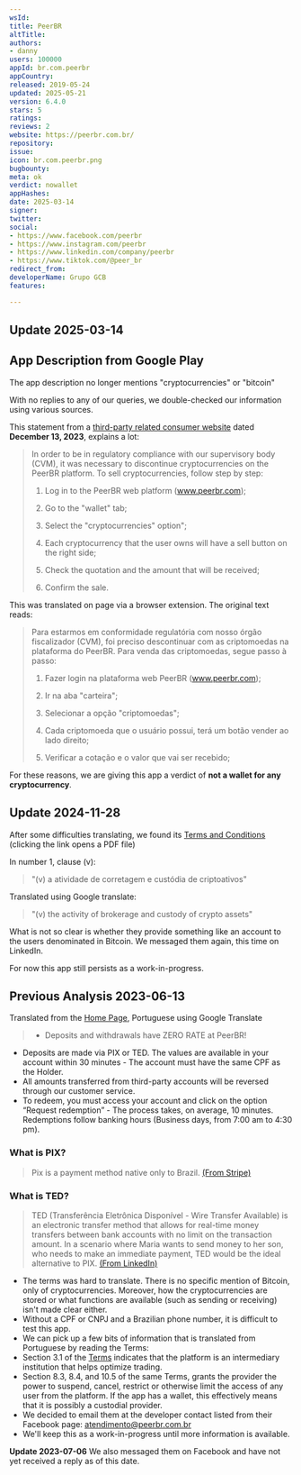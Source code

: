 ```yaml
---
wsId: 
title: PeerBR
altTitle: 
authors:
- danny
users: 100000
appId: br.com.peerbr
appCountry: 
released: 2019-05-24
updated: 2025-05-21
version: 6.4.0
stars: 5
ratings: 
reviews: 2
website: https://peerbr.com.br/
repository: 
issue: 
icon: br.com.peerbr.png
bugbounty: 
meta: ok
verdict: nowallet
appHashes: 
date: 2025-03-14
signer: 
twitter: 
social:
- https://www.facebook.com/peerbr
- https://www.instagram.com/peerbr
- https://www.linkedin.com/company/peerbr
- https://www.tiktok.com/@peer_br
redirect_from: 
developerName: Grupo GCB
features: 

---
```


## Update 2025-03-14

## App Description from Google Play 

The app description no longer mentions "cryptocurrencies" or "bitcoin"

With no replies to any of our queries, we double-checked our information using various sources.

This statement from a [third-party related consumer website](https://www.reclameaqui.com.br/empresa/peerbr/faq/como-vender-as-criptomoedas_OOnW76Hxy3bnnwPi/) dated **December 13, 2023**, explains a lot: 

> In order to be in regulatory compliance with our supervisory body (CVM), it was necessary to discontinue cryptocurrencies on the PeerBR platform. To sell cryptocurrencies, follow step by step:
> 
> 1. Log in to the PeerBR web platform (www.peerbr.com);
> 
> 2. Go to the "wallet" tab;
> 
> 3. Select the "cryptocurrencies" option";
> 
> 4. Each cryptocurrency that the user owns will have a sell button on the right side;
> 
> 5. Check the quotation and the amount that will be received;
> 
> 6. Confirm the sale.

This was translated on page via a browser extension. The original text reads:

> Para estarmos em conformidade regulatória com nosso órgão fiscalizador (CVM), foi preciso descontinuar com as criptomoedas na plataforma do PeerBR. Para venda das criptomoedas, segue passo à passo:
> 
> 1. Fazer login na plataforma web PeerBR (www.peerbr.com);
> 
> 2. Ir na aba "carteira";
>
> 3. Selecionar a opção "criptomoedas";
> 
> 4. Cada criptomoeda que o usuário possui, terá um botão vender ao lado direito;
> 
> 5. Verificar a cotação e o valor que vai ser recebido;

For these reasons, we are giving this app a verdict of **not a wallet for any cryptocurrency**.

## Update 2024-11-28

After some difficulties translating, we found its [Terms and Conditions](https://static.peerbr.com/peerbr-v2/documents/TermosDeUso-06-2024.pdf?_gl=1*auytop*_gcl_au*MTY2OTQ4NTg1Ni4xNzMyNzkzNDMx*_ga*MjAwMTA2MDM0My4xNzMyNzkzNDMy*_ga_QYV3HZEFF4*MTczMjc5MzQzMi4xLjEuMTczMjc5MzUzOC42MC4wLjA.) (clicking the link opens a PDF file)

In number 1, clause (v):

> "(v) a atividade de corretagem e custódia de criptoativos"

Translated using Google translate:

> "(v) the activity of brokerage and custody of crypto assets"

What is not so clear is whether they provide something like an account to the users denominated in Bitcoin. We messaged them again, this time on LinkedIn. 

For now this app still persists as a work-in-progress.

## Previous Analysis 2023-06-13

Translated from the [Home Page](https://www.peerbr.com.br/), Portuguese using Google Translate

> - Deposits and withdrawals have ZERO RATE at PeerBR!
- Deposits are made via PIX or TED. The values are available in your account within 30 minutes - The account must have the same CPF as the Holder.
- All amounts transferred from third-party accounts will be reversed through our customer service.
- To redeem, you must access your account and click on the option “Request redemption” - The process takes, on average, 10 minutes.
Redemptions follow banking hours (Business days, from 7:00 am to 4:30 pm).

### What is PIX?

> Pix is a payment method native only to Brazil. [(From Stripe)](https://support.stripe.com/questions/how-to-enable-pix-as-a-payment-method-in-brazil#:~:text=Pix%20is%20a%20payment%20method,requirements%20and%20supported%20countries%20HERE.)

### What is TED?

> TED (Transferência Eletrônica Disponível - Wire Transfer Available) is an electronic transfer method that allows for real-time money transfers between bank accounts with no limit on the transaction amount. In a scenario where Maria wants to send money to her son, who needs to make an immediate payment, TED would be the ideal alternative to PIX. [(From LinkedIn)](https://www.linkedin.com/pulse/brazil-beyond-pix-comprehensive-guide-ted-doc-boleto-payments/)

- The terms was hard to translate. There is no specific mention of Bitcoin, only of cryptocurrencies. Moreover, how the cryptocurrencies are stored or what functions are available (such as sending or receiving) isn't made clear either.
- Without a CPF or CNPJ and a Brazilian phone number, it is difficult to test this app.
- We can pick up a few bits of information that is translated from Portuguese by reading the Terms:
- Section 3.1 of the [Terms](https://static.peerbr.com/peerbr-site/documents/TermosdeUsoPeerBR2022.pdf) indicates that the platform is an intermediary institution that helps optimize trading.
- Section 8.3, 8.4, and 10.5 of the same Terms, grants the provider the power to suspend, cancel, restrict or otherwise limit the access of any user from the platform. If the app has a wallet, this effectively means that it is possibly a custodial provider.
- We decided to email them at the developer contact listed from their Facebook page: atendimento@peerbr.com.br
- We'll keep this as a work-in-progress until more information is available.

**Update 2023-07-06** We also messaged them on Facebook and have not yet received a reply as of this date.
